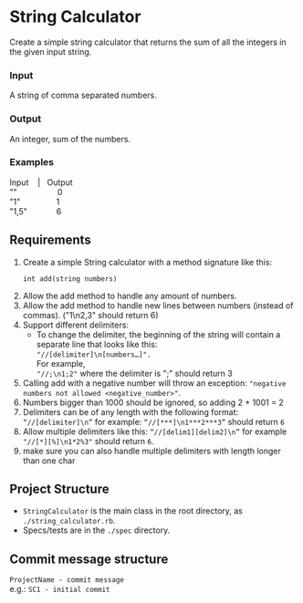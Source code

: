 # String Calculator
Create a simple string calculator that returns the sum of all the integers in the given input string.

### Input
A string of comma separated numbers.

### Output
An integer, sum of the numbers.

### Examples
Input&nbsp;&nbsp;&nbsp;&nbsp;|&nbsp;&nbsp;&nbsp;Output<br>
""&nbsp;&nbsp;&nbsp;&nbsp;&nbsp;&nbsp;&nbsp;&nbsp;&nbsp;&nbsp;&nbsp;&nbsp;&nbsp;&nbsp;&nbsp;&nbsp;&nbsp;&nbsp;0<br>
"1"&nbsp;&nbsp;&nbsp;&nbsp;&nbsp;&nbsp;&nbsp;&nbsp;&nbsp;&nbsp;&nbsp;&nbsp;&nbsp;&nbsp;&nbsp;&nbsp;1<br>
"1,5"&nbsp;&nbsp;&nbsp;&nbsp;&nbsp;&nbsp;&nbsp;&nbsp;&nbsp;&nbsp;&nbsp;&nbsp;&nbsp;6


## Requirements
1. Create a simple String calculator with a method signature like this:
   ```
   int add(string numbers)
   ```
2. Allow the add method to handle any amount of numbers.
3. Allow the add method to handle new lines between numbers (instead of commas). ("1\n2,3" should return 6)
4. Support different delimiters:
   - To change the delimiter, the beginning of the string will contain a separate line that looks like this:<br>
   `"//[delimiter]\n[numbers…]".`
   <br>For example,<br>
   `"//;\n1;2"` where the delimiter is ";" should return 3
5. Calling add with a negative number will throw an exception: `"negative numbers not allowed <negative_number>"`.
6. Numbers bigger than 1000 should be ignored, so adding 2 + 1001 = 2
7. Delimiters can be of any length with the following format: `“//[delimiter]\n”` for example: `“//[***]\n1***2***3”` should return `6`
8. Allow multiple delimiters like this: `“//[delim1][delim2]\n”` for example `"//[*][%]\n1*2%3"` should return `6`.
9. make sure you can also handle multiple delimiters with length longer than one char

## Project Structure
- `StringCalculator` is the main class in the root directory, as `./string_calculator.rb`.
- Specs/tests are in the `./spec` directory.

## Commit message structure
`ProjectName - commit message`<br>
e.g.: `SC1 - initial commit`

